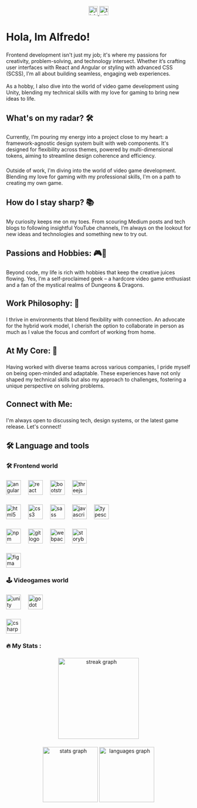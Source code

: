 <div align="center">
  <a href="www.linkedin.com/in/alfredwooden" target="_blank">
    <img src="https://img.shields.io/static/v1?message=LinkedIn&logo=linkedin&label=&color=0077B5&logoColor=white&labelColor=&style=for-the-badge" height="25" alt="linkedin logo"  />
  </a>
  <a href="https://twitter.com/Alfredwooden" target="_blank">
    <img src="https://img.shields.io/static/v1?message=Twitter&logo=twitter&label=&color=1DA1F2&logoColor=white&labelColor=&style=for-the-badge" height="25" alt="twitter logo"  />
  </a>
</div>

###

<h1 align="left">Hola, Im Alfredo!</h1>

###

<p align="left">Frontend development isn't just my job; it's where my passions for creativity, problem-solving, and technology intersect. Whether it’s crafting user interfaces with React and Angular or styling with advanced CSS (SCSS), I’m all about building seamless, engaging web experiences.<br><br>As a hobby, I also dive into the world of video game development using Unity, blending my technical skills with my love for gaming to bring new ideas to life.</p>

###

<h2 align="left">What's on my radar? 🛠️</h2>

###

<p align="left">Currently, I’m pouring my energy into a project close to my heart: a framework-agnostic design system built with web components. It's designed for flexibility across themes, powered by multi-dimensional tokens, aiming to streamline design coherence and efficiency.</p>

###

<p align="left">Outside of work, I'm diving into the world of video game development. Blending my love for gaming with my professional skills, I'm on a path to creating my own game.</p>

###

<h2 align="left">How do I stay sharp? 📚</h2>

###

<p align="left">My curiosity keeps me on my toes. From scouring Medium posts and tech blogs to following insightful YouTube channels, I’m always on the lookout for new ideas and technologies and something new to try out.</p>

###

<h2 align="left">Passions and Hobbies: 🎮🧙</h2>

###

<p align="left">Beyond code, my life is rich with hobbies that keep the creative juices flowing. Yes, I’m a self-proclaimed geek – a hardcore video game enthusiast and a fan of the mystical realms of Dungeons & Dragons.</p>

###

<h2 align="left">Work Philosophy: 💼</h2>

###

<p align="left">I thrive in environments that blend flexibility with connection. An advocate for the hybrid work model, I cherish the option to collaborate in person as much as I value the focus and comfort of working from home.</p>

###

<h2 align="left">At My Core: 🌟</h2>

###

<p align="left">Having worked with diverse teams across various companies, I pride myself on being open-minded and adaptable. These experiences have not only shaped my technical skills but also my approach to challenges, fostering a unique perspective on solving problems.</p>

###

<h2 align="left">Connect with Me:</h2>

###

<p align="left">I'm always open to discussing tech, design systems, or the latest game release. Let's connect!</p>

###

<h2 align="left">🛠 Language and tools</h2>

###

<h3 align="left">🛠 Frontend world</h3>

###

<div align="left">
  <img src="https://cdn.jsdelivr.net/gh/devicons/devicon/icons/angularjs/angularjs-original.svg" height="40" alt="angularjs logo"  />
  <img width="12" />
  <img src="https://cdn.jsdelivr.net/gh/devicons/devicon/icons/react/react-original.svg" height="40" alt="react logo"  />
  <img width="12" />
  <img src="https://cdn.jsdelivr.net/gh/devicons/devicon/icons/bootstrap/bootstrap-original.svg" height="40" alt="bootstrap logo"  />
  <img width="12" />
  <img src="https://cdn.jsdelivr.net/gh/devicons/devicon/icons/threejs/threejs-original.svg" height="40" alt="threejs logo"  />
</div>

###

<div align="left">
  <img src="https://cdn.jsdelivr.net/gh/devicons/devicon/icons/html5/html5-original.svg" height="40" alt="html5 logo"  />
  <img width="12" />
  <img src="https://cdn.jsdelivr.net/gh/devicons/devicon/icons/css3/css3-original.svg" height="40" alt="css3 logo"  />
  <img width="12" />
  <img src="https://cdn.jsdelivr.net/gh/devicons/devicon/icons/sass/sass-original.svg" height="40" alt="sass logo"  />
  <img width="12" />
  <img src="https://cdn.jsdelivr.net/gh/devicons/devicon/icons/javascript/javascript-original.svg" height="40" alt="javascript logo"  />
  <img width="12" />
  <img src="https://cdn.jsdelivr.net/gh/devicons/devicon/icons/typescript/typescript-original.svg" height="40" alt="typescript logo"  />
</div>

###

<div align="left">
  <img src="https://cdn.jsdelivr.net/gh/devicons/devicon/icons/npm/npm-original-wordmark.svg" height="40" alt="npm logo"  />
  <img width="12" />
  <img src="https://cdn.jsdelivr.net/gh/devicons/devicon/icons/git/git-original.svg" height="40" alt="git logo"  />
  <img width="12" />
  <img src="https://cdn.jsdelivr.net/gh/devicons/devicon/icons/webpack/webpack-original.svg" height="40" alt="webpack logo"  />
  <img width="12" />
  <img src="https://cdn.jsdelivr.net/gh/devicons/devicon/icons/storybook/storybook-original.svg" height="40" alt="storybook logo"  />
</div>

###

<div align="left">
  <img src="https://cdn.jsdelivr.net/gh/devicons/devicon/icons/figma/figma-original.svg" height="40" alt="figma logo"  />
</div>

###

<h3 align="left">🕹️ Videogames world</h3>

###

<div align="left">
  <img src="https://cdn.jsdelivr.net/gh/devicons/devicon/icons/unity/unity-original.svg" height="40" alt="unity logo"  />
  <img width="12" />
  <img src="https://cdn.jsdelivr.net/gh/devicons/devicon/icons/godot/godot-original.svg" height="40" alt="godot logo"  />
</div>

###

<div align="left">
  <img src="https://cdn.jsdelivr.net/gh/devicons/devicon/icons/csharp/csharp-original.svg" height="40" alt="csharp logo"  />
</div>

###

<h3 align="left">🔥   My Stats :</h3>

###

<div align="center">
  <img src="https://streak-stats.demolab.com?user=Alfredwooden&locale=en&mode=daily&theme=dark&hide_border=false&border_radius=5&order=3" height="220" alt="streak graph"  />
</div>

###

<div align="center">
  <img src="https://github-readme-stats.vercel.app/api?username=Alfredwooden&hide_title=false&hide_rank=false&show_icons=true&include_all_commits=true&count_private=true&disable_animations=false&theme=dracula&locale=en&hide_border=false&order=1" height="150" alt="stats graph"  />
  <img src="https://github-readme-stats.vercel.app/api/top-langs?username=Alfredwooden&locale=en&hide_title=false&layout=compact&card_width=320&langs_count=5&theme=dracula&hide_border=false&order=2" height="150" alt="languages graph"  />
</div>

###
